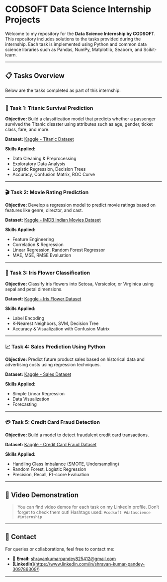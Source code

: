 # CODSOFT Data Science Internship Projects

Welcome to my repository for the **Data Science Internship by CODSOFT**. This repository includes solutions to the tasks provided during the internship. Each task is implemented using Python and common data science libraries such as Pandas, NumPy, Matplotlib, Seaborn, and Scikit-learn.

---

## 📋 Tasks Overview

Below are the tasks completed as part of this internship:

---

### 🚢 Task 1: Titanic Survival Prediction

**Objective:**
Build a classification model that predicts whether a passenger survived the Titanic disaster using attributes such as age, gender, ticket class, fare, and more.

**Dataset:**
[Kaggle - Titanic Dataset](https://www.kaggle.com/datasets/yasserh/titanic-dataset)

**Skills Applied:**

* Data Cleaning & Preprocessing
* Exploratory Data Analysis
* Logistic Regression, Decision Trees
* Accuracy, Confusion Matrix, ROC Curve

---

### 🎬 Task 2: Movie Rating Prediction

**Objective:**
Develop a regression model to predict movie ratings based on features like genre, director, and cast.

**Dataset:**
[Kaggle - IMDB Indian Movies Dataset](https://www.kaggle.com/datasets/adrianmcmahon/imdb-india-movies)

**Skills Applied:**

* Feature Engineering
* Correlation & Regression
* Linear Regression, Random Forest Regressor
* MAE, MSE, RMSE Evaluation

---

### 🌸 Task 3: Iris Flower Classification

**Objective:**
Classify iris flowers into Setosa, Versicolor, or Virginica using sepal and petal dimensions.

**Dataset:**
[Kaggle - Iris Flower Dataset](https://www.kaggle.com/datasets/arshid/iris-flower-dataset)

**Skills Applied:**

* Label Encoding
* K-Nearest Neighbors, SVM, Decision Tree
* Accuracy & Visualization with Confusion Matrix

---

### 📈 Task 4: Sales Prediction Using Python

**Objective:**
Predict future product sales based on historical data and advertising costs using regression techniques.

**Dataset:**
[Kaggle - Sales Dataset](https://www.kaggle.com/code/ashydv/sales-prediction-simple-linear-regression/input)

**Skills Applied:**

* Simple Linear Regression
* Data Visualization
* Forecasting

---

### 💳 Task 5: Credit Card Fraud Detection

**Objective:**
Build a model to detect fraudulent credit card transactions.

**Dataset:**
[Kaggle - Credit Card Fraud Dataset](https://www.kaggle.com/datasets/mlg-ulb/creditcardfraud)

**Skills Applied:**

* Handling Class Imbalance (SMOTE, Undersampling)
* Random Forest, Logistic Regression
* Precision, Recall, F1-score Evaluation

---


## 📸 Video Demonstration

> You can find video demos for each task on my LinkedIn profile. Don’t forget to check them out!
> Hashtags used: `#codsoft #datascience #internship`

---

## 📧 Contact

For queries or collaborations, feel free to contact me:

* 📩 **Email:** [shravankumarpandey825412@gmail.com](mailto:shravankumarpandey825412@gmail.com)
* **[LinkedIn]**(https://www.linkedin.com/in/shravan-kumar-pandey-309786309/)
---

